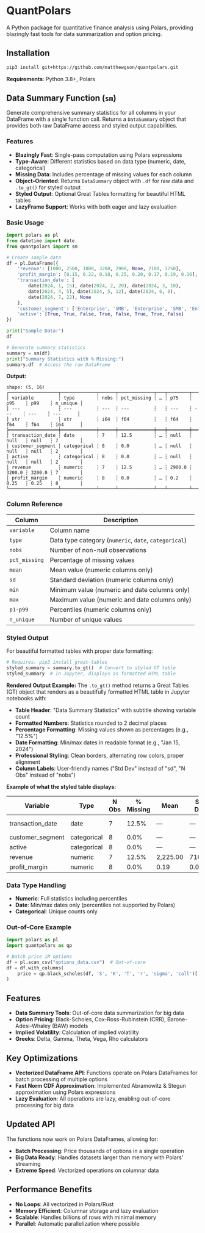 # QuantPolars

A Python package for quantitative finance analysis using Polars, providing blazingly fast tools for data summarization and option pricing.

## Installation

```bash
pip3 install git+https://github.com/matthewgson/quantpolars.git
```

**Requirements**: Python 3.8+, Polars

## Data Summary Function (`sm`)

Generate comprehensive summary statistics for all columns in your DataFrame with a single function call. Returns a `DataSummary` object that provides both raw DataFrame access and styled output capabilities.

### Features

- **Blazingly Fast**: Single-pass computation using Polars expressions
- **Type-Aware**: Different statistics based on data type (numeric, date, categorical)
- **Missing Data**: Includes percentage of missing values for each column
- **Object-Oriented**: Returns `DataSummary` object with `.df` for raw data and `.to_gt()` for styled output
- **Styled Output**: Optional Great Tables formatting for beautiful HTML tables
- **LazyFrame Support**: Works with both eager and lazy evaluation

### Basic Usage

```python
import polars as pl
from datetime import date
from quantpolars import sm

# Create sample data
df = pl.DataFrame({
    'revenue': [1000, 2500, 1800, 3200, 2900, None, 2100, 1750],
    'profit_margin': [0.15, 0.22, 0.18, 0.25, 0.20, 0.17, 0.19, 0.16],
    'transaction_date': [
        date(2024, 1, 15), date(2024, 2, 20), date(2024, 3, 10),
        date(2024, 4, 5), date(2024, 5, 12), date(2024, 6, 8),
        date(2024, 7, 22), None
    ],
    'customer_segment': ['Enterprise', 'SMB', 'Enterprise', 'SMB', 'Enterprise', 'SMB', 'Enterprise', 'SMB'],
    'active': [True, True, False, True, False, True, True, False]
})

print("Sample Data:")
df
```

```python
# Generate summary statistics
summary = sm(df)
print("Summary Statistics with % Missing:")
summary.df  # Access the raw DataFrame
```

**Output:**
```
shape: (5, 16)
┌──────────────────┬─────────────┬──────┬─────────────┬───┬────────┬────────┬────────┬──────────┐
│ variable         ┆ type        ┆ nobs ┆ pct_missing ┆ … ┆ p75    ┆ p95    ┆ p99    ┆ n_unique │
│ ---              ┆ ---         ┆ ---  ┆ ---         ┆   ┆ ---    ┆ ---    ┆ ---    ┆ ---      │
│ str              ┆ str         ┆ i64  ┆ f64         ┆   ┆ f64    ┆ f64    ┆ f64    ┆ i64      │
╞══════════════════╪═════════════╪══════╪═════════════╪═══╪════════╪════════╪════════╪══════════╡
│ transaction_date ┆ date        ┆ 7    ┆ 12.5        ┆ … ┆ null   ┆ null   ┆ null   ┆ 7        │
│ customer_segment ┆ categorical ┆ 8    ┆ 0.0         ┆ … ┆ null   ┆ null   ┆ null   ┆ 2        │
│ active           ┆ categorical ┆ 8    ┆ 0.0         ┆ … ┆ null   ┆ null   ┆ null   ┆ 2        │
│ revenue          ┆ numeric     ┆ 7    ┆ 12.5        ┆ … ┆ 2900.0 ┆ 3200.0 ┆ 3200.0 ┆ 7        │
│ profit_margin    ┆ numeric     ┆ 8    ┆ 0.0         ┆ … ┆ 0.2    ┆ 0.25   ┆ 0.25   ┆ 8        │
└──────────────────┴─────────────┴──────┴─────────────┴───┴────────┴────────┴────────┴──────────┘
```


### Column Reference

| Column | Description |
|--------|-------------|
| `variable` | Column name |
| `type` | Data type category (`numeric`, `date`, `categorical`) |
| `nobs` | Number of non-null observations |
| `pct_missing` | Percentage of missing values |
| `mean` | Mean value (numeric columns only) |
| `sd` | Standard deviation (numeric columns only) |
| `min` | Minimum value (numeric and date columns only) |
| `max` | Maximum value (numeric and date columns only) |
| `p1-p99` | Percentiles (numeric columns only) |
| `n_unique` | Number of unique values |

### Styled Output

For beautiful formatted tables with proper date formatting:

```python
# Requires: pip3 install great-tables
styled_summary = summary.to_gt()  # Convert to styled GT table
styled_summary  # In Jupyter, displays as formatted HTML table
```

**Rendered Output Example:**
The `.to_gt()` method returns a Great Tables (GT) object that renders as a beautifully formatted HTML table in Jupyter notebooks with:

- **Table Header**: "Data Summary Statistics" with subtitle showing variable count
- **Formatted Numbers**: Statistics rounded to 2 decimal places
- **Percentage Formatting**: Missing values shown as percentages (e.g., "12.5%")
- **Date Formatting**: Min/max dates in readable format (e.g., "Jan 15, 2024")
- **Professional Styling**: Clean borders, alternating row colors, proper alignment
- **Column Labels**: User-friendly names ("Std Dev" instead of "sd", "N Obs" instead of "nobs")

**Example of what the styled table displays:**

| Variable | Type | N Obs | % Missing | Mean | Std Dev | Min | Max | 1% | 5% | 25% | 50% | 75% | 95% | 99% | N Unique |
|----------|------|-------|-----------|------|---------|-----|-----|----|----|-----|-----|-----|-----|-----|----------|
| transaction_date | date | 7 | 12.5% | — | — | Jan 15, 2024 | Jul 22, 2024 | — | — | — | — | — | — | — | 7 |
| customer_segment | categorical | 8 | 0.0% | — | — | — | — | — | — | — | — | — | — | — | 2 |
| active | categorical | 8 | 0.0% | — | — | — | — | — | — | — | — | — | — | — | 2 |
| revenue | numeric | 7 | 12.5% | 2,225.00 | 716.02 | 1,000.00 | 3,200.00 | 1,000.00 | 1,000.00 | 1,800.00 | 2,100.00 | 2,900.00 | 3,200.00 | 3,200.00 | 7 |
| profit_margin | numeric | 8 | 0.0% | 0.19 | 0.03 | 0.15 | 0.25 | 0.15 | 0.15 | 0.17 | 0.19 | 0.22 | 0.25 | 0.25 | 8 |



### Data Type Handling

- **Numeric**: Full statistics including percentiles
- **Date**: Min/max dates only (percentiles not supported by Polars)
- **Categorical**: Unique counts only

### Out-of-Core Example

```python
import polars as pl
import quantpolars as qp

# Batch price 1M options
df = pl.scan_csv("options_data.csv")  # Out-of-core
df = df.with_columns(
    price = qp.black_scholes(df, 'S', 'K', 'T', 'r', 'sigma', 'call')['price']
)
```

## Features

- **Data Summary Tools**: Out-of-core data summarization for big data
- **Option Pricing**: Black-Scholes, Cox-Ross-Rubinstein (CRR), Barone-Adesi-Whaley (BAW) models
- **Implied Volatility**: Calculation of implied volatility
- **Greeks**: Delta, Gamma, Theta, Vega, Rho calculators

## Key Optimizations

- **Vectorized DataFrame API**: Functions operate on Polars DataFrames for batch processing of multiple options
- **Fast Norm CDF Approximation**: Implemented Abramowitz & Stegun approximation using Polars expressions
- **Lazy Evaluation**: All operations are lazy, enabling out-of-core processing for big data

## Updated API

The functions now work on Polars DataFrames, allowing for:

- **Batch Processing**: Price thousands of options in a single operation
- **Big Data Ready**: Handles datasets larger than memory with Polars' streaming
- **Extreme Speed**: Vectorized operations on columnar data

## Performance Benefits

- **No Loops**: All vectorized in Polars/Rust
- **Memory Efficient**: Columnar storage and lazy evaluation
- **Scalable**: Handles billions of rows with minimal memory
- **Parallel**: Automatic parallelization where possible
